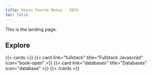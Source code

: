 ```yaml
---
title: Keyin Course Notes - 2024
toc: false
---
```


This is the landing page.

## Explore

{{< cards >}}
  {{< card link="fullstack" title="Fullstack Javascript" icon="book-open" >}}
  {{< card link="databases" title="Databases" icon="database" >}}
{{< /cards >}}

